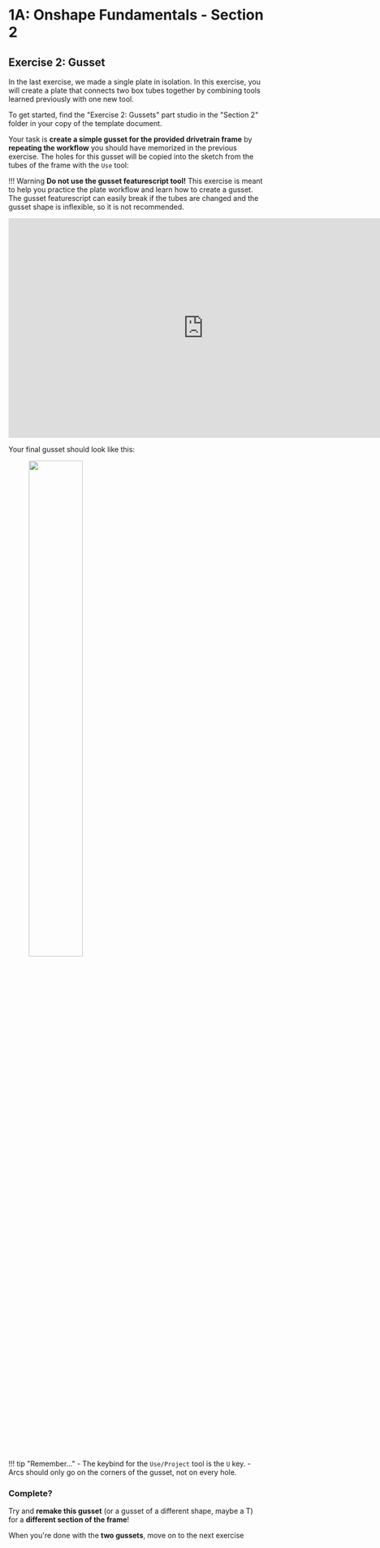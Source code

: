 # 1A: Onshape Fundamentals - Section 2
## Exercise 2: Gusset

In the last exercise, we made a single plate in isolation. In this exercise, you will create a plate that connects two box tubes together by combining tools learned previously with one new tool.

To get started, find the "Exercise 2: Gussets" part studio in the "Section 2" folder in your copy of the template document. 

Your task is **create a simple gusset for the provided drivetrain frame** by **repeating the workflow** you should have memorized in the previous exercise. The holes for this gusset will be copied into the sketch from the tubes of the frame with the `Use` tool: 

!!! Warning
    **Do not use the gusset featurescript tool!** This exercise is meant to help you practice the plate workflow and learn how to create a gusset. The gusset featurescript can easily break if the tubes are changed and the gusset shape is inflexible, so it is not recommended.

<center markdown>
<iframe src="https://www.youtube.com/embed/aS1xknADBaE?rel=0" width="768" height="432" frameborder="0" allowfullscreen></iframe>
</center>

Your final gusset should look like this:

<figure>
  <img src="/img/learning-course/stage1a/plate-gusset-example.webp" style="width:50%">
</figure>

!!! tip "Remember..."
    - The keybind for the `Use/Project` tool is the `U` key.
    - Arcs should only go on the corners of the gusset, not on every hole.

### Complete?
Try and **remake this gusset** (or a gusset of a different shape, maybe a T) for a **different section of the frame**!

When you're done with the **two gussets**, move on to the next exercise

<br>
